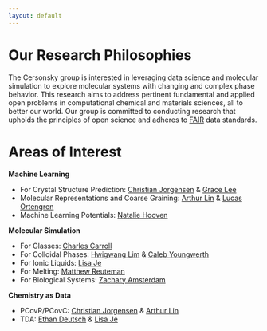 ```yaml
---
layout: default
---
```

# Our Research Philosophies
The Cersonsky group is interested in leveraging data science and molecular simulation to explore molecular systems with changing and complex phase behavior. This research aims to address pertinent fundamental and applied open problems in computational chemical and materials sciences, all to better our world. Our group is committed to conducting research that upholds the principles of open science and adheres to [FAIR](https://www.go-fair.org/fair-principles/) data standards.

# Areas of Interest
<strong>Machine Learning</strong>
<ul>
    <li>For Crystal Structure Prediction: <a href="{{ site.baseurl }}/members/christian_jorgensen">Christian Jorgensen</a> & <a href="{{ site.baseurl }}/members/grace_lee">Grace Lee</a></li>
    <li>Molecular Representations and Coarse Graining: <a href="{{ site.baseurl }}/members/arthur_lin">Arthur Lin</a> & <a href="{{ site.baseurl }}/members/lucas_ortengren">Lucas Ortengren</a></li>
    <li>Machine Learning Potentials: <a href="{{ site.baseurl }}/members/natalie_hooven">Natalie Hooven</a></li>
</ul>

<strong>Molecular Simulation</strong>
<ul>
    <li>For Glasses: <a href="{{ site.baseurl }}/members/charles_carroll">Charles Carroll</a></li>
    <li>For Colloidal Phases: <a href="{{ site.baseurl }}/members/hwigwang_lim">Hwigwang Lim</a> & <a href="{{ site.baseurl }}/members/caleb_youngwerth">Caleb Youngwerth</a></li>
    <li>For Ionic Liquids: <a href="{{ site.baseurl }}/members/lisa_je">Lisa Je</a></li>
    <li>For Melting: <a href="{{ site.baseurl }}/members/matthew_reuteman">Matthew Reuteman</a></li>
    <li>For Biological Systems: <a href="{{ site.baseurl }}/members/zachary_amsterdam">Zachary Amsterdam</a></li>
</ul>

<strong>Chemistry as Data</strong>
<ul>
    <li>PCovR/PCovC: <a href="{{ site.baseurl }}/members/christian_jorgensen">Christian Jorgensen</a> & <a href="{{ site.baseurl }}/members/arthur_lin">Arthur Lin</a></li>
    <li>TDA: <a href="{{ site.baseurl }}/members/ethan_deutsch">Ethan Deutsch</a> & <a href="{{ site.baseurl }}/members/lisa_je">Lisa Je</a></li>
</ul>

